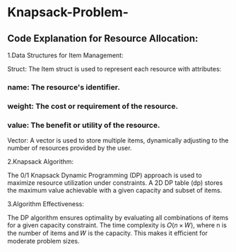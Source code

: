 # Knapsack-Problem-

## Code Explanation for Resource Allocation:

1.Data Structures for Item Management:

Struct:
The Item struct is used to represent each resource with attributes:
### name: The resource's identifier.
### weight: The cost or requirement of the resource.
### value: The benefit or utility of the resource.
Vector:
     A vector<Item> is used to store multiple items, dynamically adjusting to the number of resources provided by the user.

2.Knapsack Algorithm:

The 0/1 Knapsack Dynamic Programming (DP) approach is used to maximize resource utilization under constraints.
A 2D DP table (dp) stores the maximum value achievable with a given capacity and subset of items.

3.Algorithm Effectiveness:

The DP algorithm ensures optimality by evaluating all combinations of items for a given capacity constraint.
The time complexity is 𝑂(𝑛 × 𝑊), where n is the number of items and 𝑊 is the capacity. This makes it efficient for moderate problem sizes.
